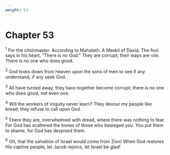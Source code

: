 ```yaml
---
weight: 53
---
```


# Chapter 53

<sup>1</sup> For the choirmaster. According to Mahalath. A Maskil of David. The fool says in his heart, “There is no God.” They are corrupt; their ways are vile. There is no one who does good. 

<sup>2</sup> God looks down from heaven upon the sons of men to see if any understand, if any seek God. 

<sup>3</sup> All have turned away, they have together become corrupt; there is no one who does good, not even one. 

<sup>4</sup> Will the workers of iniquity never learn? They devour my people like bread; they refuse to call upon God. 

<sup>5</sup> There they are, overwhelmed with dread, where there was nothing to fear. For God has scattered the bones of those who besieged you. You put them to shame, for God has despised them. 

<sup>6</sup> Oh, that the salvation of Israel would come from Zion! When God restores His captive people, let Jacob rejoice, let Israel be glad! 


